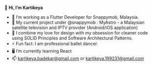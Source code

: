  👋 <b> Hi, I’m Kartikeya </b>
- 👀 I’m working as a Flutter Developer for Snappymob, Malaysia. 
- 🌱 My current project under @snappymob : MyAstro - a Malaysian satellite television and IPTV provider (Android/iOS application)
- 💞️ I combine my love for design with my obsession for cleaner code using SOLID Principles and Software Architectural Patterns.
- ⚡ Fun fact: I am professional ballet dancer.
- :desktop_computer: I’m currently learning React
- 📫 kartikeya.badekar@gmail.com or kartikeya.199231@gmail.com

<!---
kartikeyaa-k/kartikeyaa-k is a ✨ special ✨ repository because its `README.md` (this file) appears on your GitHub profile.
You can click the Preview link to take a look at your changes.
--->
